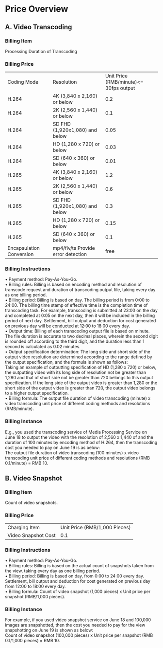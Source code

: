 # Price Overview

## A. Video Transcoding
### Billing Item
Processing Duration of Transcoding
### Billing Price
<table>
<tr>
    <td>Coding Mode<br/>
    <td>Resolution</td>
    <td>Unit Price (RMB/minute)<= 30fps output</td>	
</tr>
<tr>
    <td> H.264<br/>
    <td>4K (3,840 x 2,160) or below</td>
    <td>0.2</td>	
</tr>
<tr>
    <td> H.264<br/>
    <td>2K (2,560 x 1,440) or below</td>
    <td>0.1</td>
</tr>
<tr>
    <td> H.264<br/>
    <td>SD FHD (1,920x1,080) and below</td>
    <td>0.05</td>	
</tr>
<tr>
    <td> H.264<br/>
    <td>HD (1,280 x 720) or below</td>
    <td>0.03</td>	
</tr>
<tr>
    <td> H.264<br/>
    <td>SD (640 x 360) or below</td>
    <td>0.01</td>	
</tr>
<tr>
    <td> H.265<br/>
    <td>4K (3,840 x 2,160) or below</td>
    <td>1.2</td>	
</tr>
<tr>
    <td> H.265<br/>
    <td>2K (2,560 x 1,440) or below</td>
    <td>0.6</td>	
</tr>
<tr>
    <td> H.265<br/>
    <td>SD FHD (1,920x1,080) and below</td>
    <td>0.3</td>	
</tr>
<tr>
    <td> H.265<br/>
    <td>HD (1,280 x 720) or below</td>
    <td>0.15</td>
</tr>
<tr>	
    <td> H.265<br/>
    <td>SD (640 x 360) or below</td>
    <td>0.1</td>
</tr>
<tr>
    <td> Encapsulation Conversion<br/>
    <td>mp4/flv/ts  Provide error detection</td>
    <td>free</td>
</tr>
</table>

### Billing Instructions
•	 Payment method: Pay-As-You-Go.  
•	 Billing rules: Billing is based on encoding method and resolution of transcode request and duration of transcoding output file, taking every day as one billing period.  
•	 Billing period: Billing is based on day. The billing period is from 0:00 to 24:00. The billing time stamp of effective time is the completion time of transcoding task. For example, transcoding is submitted at 23:00 on the day and completed at 0:05 on the next day, then it will be included in the billing period of next day. Settlement, bill output and deduction for cost generated on previous day will be conducted at 12:00 to 18:00  every day.  
•	 Output time: Billing of each transcoding output file is based on minute. The file duration is accurate to two decimal places, wherein the second digit is rounded off according to the third digit, and the duration less than 1 second is calculated as 0.02 minutes.  
•	 Output specification determination: The long side and short side of the output video resolution are determined according to the range defined by the output specification, and the formula is shown as follows:  
Taking an example of outputting specification of HD (1,280 x 720) or below, the outputting video with its long side of resolution not be greater than 1,280 and that of short side not be greater than 720 belongs to this output specification.
If the long side of the output video is greater than 1,280 or the short side of the output video is greater than 720, the output video belongs to a higher output specification.  
•	 Billing formula:
The output file duration of video transcoding (minute) x video transcoding unit price of different coding methods and resolutions (RMB/minute).
### Billing Instance
E.g., you used the transcoding service of Media Processing Service on June 18 to output the video with the resolution of 2,560 x 1,440 of and the duration of 100 minutes by encoding method of H.264, then the transcoding cost you needed to pay on June 19 is as below:  
The output file duration of video transcoding (100 minutes) x video transcoding unit price of different coding methods and resolutions (RMB 0.1/minute) = RMB 10.

## B. Video Snapshot
### Billing Item
Count of video snapshots.
### Billing Price
<table>
<tr>
    <td>Charging Item<br/>
    <td>Unit Price (RMB/1,000 Pieces)</td>
</tr>
<tr>
    <td> Video Snapshot Cost<br/>
    <td>0.1</td>
</tr>
</table>

### Billing Instructions
•	 Payment method: Pay-As-You-Go.   
•	 Billing rules: Billing is based on the actual count of snapshots taken from the view, taking every day as one billing period.  
•	 Billing period: Billing is based on day, from 0:00 to 24:00 every day. Settlement, bill output and deduction for cost generated on previous day from 12:00 to 18:00 every day.  
•	 Billing formula: Count of video snapshot (1,000 pieces) x Unit price per snapshot (RMB/1,000 pieces).     
### Billing Instance
For example, if you used video snapshot service on June 18 and 100,000 images are snapshotted, then the cost you needed to pay for the view snapshotting on June 19 is shown as below:  
Count of video snapshot (100,000 pieces) x Unit price per snapshot (RMB 0.1/1,000 pieces) = RMB 10.
